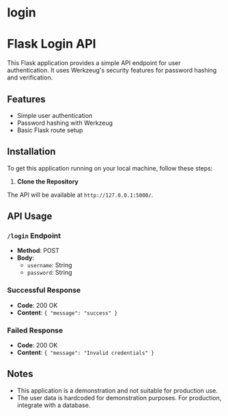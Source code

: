 # login
# Flask Login API

This Flask application provides a simple API endpoint for user authentication. It uses Werkzeug's security features for password hashing and verification.

## Features

- Simple user authentication
- Password hashing with Werkzeug
- Basic Flask route setup

## Installation

To get this application running on your local machine, follow these steps:

1. **Clone the Repository**

The API will be available at `http://127.0.0.1:5000/`.

## API Usage

### `/login` Endpoint

- **Method**: POST
- **Body**:
  - `username`: String
  - `password`: String

### Successful Response

- **Code**: 200 OK
- **Content**: `{ "message": "success" }`

### Failed Response

- **Code**: 200 OK
- **Content**: `{ "message": "Invalid credentials" }`

## Notes

- This application is a demonstration and not suitable for production use.
- The user data is hardcoded for demonstration purposes. For production, integrate with a database.

